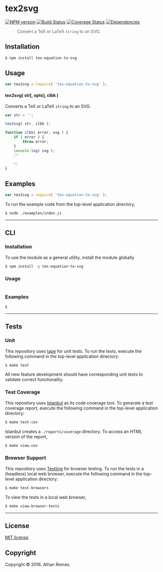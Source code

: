 tex2svg
===
[![NPM version][npm-image]][npm-url] [![Build Status][build-image]][build-url] [![Coverage Status][coverage-image]][coverage-url] [![Dependencies][dependencies-image]][dependencies-url]

> Convert a TeX or LaTeX `string` to an SVG.


## Installation

``` bash
$ npm install tex-equation-to-svg
```


## Usage

``` javascript
var tex2svg = require( 'tex-equation-to-svg' );
```

#### tex2svg( str[, opts], clbk )

Converts a TeX or LaTeX `string` to an SVG.

``` javascript
var str = '';

tex2svg( str, clbk );

function clbk( error, svg ) {
	if ( error ) {
		throw error;
	}
	console.log( svg );
	/*

	*/
}
```


## Examples

``` javascript
var tex2svg = require( 'tex-equation-to-svg' );
```

To run the example code from the top-level application directory,

``` bash
$ node ./examples/index.js
```


---
## CLI

### Installation

To use the module as a general utility, install the module globally

``` bash
$ npm install -g tex-equation-to-svg
```


### Usage

``` bash

```


### Examples

``` bash
$
```


---
## Tests

### Unit

This repository uses [tape][tape] for unit tests. To run the tests, execute the following command in the top-level application directory:

``` bash
$ make test
```

All new feature development should have corresponding unit tests to validate correct functionality.


### Test Coverage

This repository uses [Istanbul][istanbul] as its code coverage tool. To generate a test coverage report, execute the following command in the top-level application directory:

``` bash
$ make test-cov
```

Istanbul creates a `./reports/coverage` directory. To access an HTML version of the report,

``` bash
$ make view-cov
```


### Browser Support

This repository uses [Testling][testling] for browser testing. To run the tests in a (headless) local web browser, execute the following command in the top-level application directory:

``` bash
$ make test-browsers
```

To view the tests in a local web browser,

``` bash
$ make view-browser-tests
```

<!-- [![browser support][browsers-image]][browsers-url] -->


---
## License

[MIT license](http://opensource.org/licenses/MIT).


## Copyright

Copyright &copy; 2016. Athan Reines.


[npm-image]: http://img.shields.io/npm/v/tex-equation-to-svg.svg
[npm-url]: https://npmjs.org/package/tex-equation-to-svg

[build-image]: http://img.shields.io/travis/kgryte/tex-equation-to-svg/master.svg
[build-url]: https://travis-ci.org/kgryte/tex-equation-to-svg

[coverage-image]: https://img.shields.io/codecov/c/github/kgryte/tex-equation-to-svg/master.svg
[coverage-url]: https://codecov.io/github/kgryte/tex-equation-to-svg?branch=master

[dependencies-image]: http://img.shields.io/david/kgryte/tex-equation-to-svg.svg
[dependencies-url]: https://david-dm.org/kgryte/tex-equation-to-svg

[dev-dependencies-image]: http://img.shields.io/david/dev/kgryte/tex-equation-to-svg.svg
[dev-dependencies-url]: https://david-dm.org/dev/kgryte/tex-equation-to-svg

[github-issues-image]: http://img.shields.io/github/issues/kgryte/tex-equation-to-svg.svg
[github-issues-url]: https://github.com/kgryte/tex-equation-to-svg/issues

[tape]: https://github.com/substack/tape
[istanbul]: https://github.com/gotwarlost/istanbul
[testling]: https://ci.testling.com
